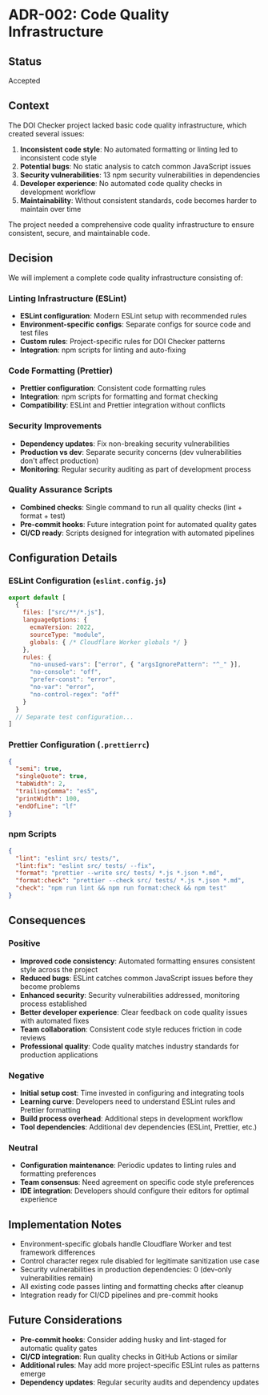 # ADR-002: Code Quality Infrastructure

## Status
Accepted

## Context

The DOI Checker project lacked basic code quality infrastructure, which created several issues:

1. **Inconsistent code style**: No automated formatting or linting led to inconsistent code style
2. **Potential bugs**: No static analysis to catch common JavaScript issues
3. **Security vulnerabilities**: 13 npm security vulnerabilities in dependencies
4. **Developer experience**: No automated code quality checks in development workflow
5. **Maintainability**: Without consistent standards, code becomes harder to maintain over time

The project needed a comprehensive code quality infrastructure to ensure consistent, secure, and maintainable code.

## Decision

We will implement a complete code quality infrastructure consisting of:

### Linting Infrastructure (ESLint)
- **ESLint configuration**: Modern ESLint setup with recommended rules
- **Environment-specific configs**: Separate configs for source code and test files
- **Custom rules**: Project-specific rules for DOI Checker patterns
- **Integration**: npm scripts for linting and auto-fixing

### Code Formatting (Prettier)
- **Prettier configuration**: Consistent code formatting rules
- **Integration**: npm scripts for formatting and format checking
- **Compatibility**: ESLint and Prettier integration without conflicts

### Security Improvements
- **Dependency updates**: Fix non-breaking security vulnerabilities
- **Production vs dev**: Separate security concerns (dev vulnerabilities don't affect production)
- **Monitoring**: Regular security auditing as part of development process

### Quality Assurance Scripts
- **Combined checks**: Single command to run all quality checks (lint + format + test)
- **Pre-commit hooks**: Future integration point for automated quality gates
- **CI/CD ready**: Scripts designed for integration with automated pipelines

## Configuration Details

### ESLint Configuration (`eslint.config.js`)
```javascript
export default [
  {
    files: ["src/**/*.js"],
    languageOptions: {
      ecmaVersion: 2022,
      sourceType: "module",
      globals: { /* Cloudflare Worker globals */ }
    },
    rules: {
      "no-unused-vars": ["error", { "argsIgnorePattern": "^_" }],
      "no-console": "off",
      "prefer-const": "error",
      "no-var": "error",
      "no-control-regex": "off"
    }
  }
  // Separate test configuration...
]
```

### Prettier Configuration (`.prettierrc`)
```json
{
  "semi": true,
  "singleQuote": true,
  "tabWidth": 2,
  "trailingComma": "es5",
  "printWidth": 100,
  "endOfLine": "lf"
}
```

### npm Scripts
```json
{
  "lint": "eslint src/ tests/",
  "lint:fix": "eslint src/ tests/ --fix",
  "format": "prettier --write src/ tests/ *.js *.json *.md",
  "format:check": "prettier --check src/ tests/ *.js *.json *.md",
  "check": "npm run lint && npm run format:check && npm test"
}
```

## Consequences

### Positive
- **Improved code consistency**: Automated formatting ensures consistent style across the project
- **Reduced bugs**: ESLint catches common JavaScript issues before they become problems
- **Enhanced security**: Security vulnerabilities addressed, monitoring process established
- **Better developer experience**: Clear feedback on code quality issues with automated fixes
- **Team collaboration**: Consistent code style reduces friction in code reviews
- **Professional quality**: Code quality matches industry standards for production applications

### Negative
- **Initial setup cost**: Time invested in configuring and integrating tools
- **Learning curve**: Developers need to understand ESLint rules and Prettier formatting
- **Build process overhead**: Additional steps in development workflow
- **Tool dependencies**: Additional dev dependencies (ESLint, Prettier, etc.)

### Neutral
- **Configuration maintenance**: Periodic updates to linting rules and formatting preferences
- **Team consensus**: Need agreement on specific code style preferences
- **IDE integration**: Developers should configure their editors for optimal experience

## Implementation Notes

- Environment-specific globals handle Cloudflare Worker and test framework differences
- Control character regex rule disabled for legitimate sanitization use case
- Security vulnerabilities in production dependencies: 0 (dev-only vulnerabilities remain)
- All existing code passes linting and formatting checks after cleanup
- Integration ready for CI/CD pipelines and pre-commit hooks

## Future Considerations

- **Pre-commit hooks**: Consider adding husky and lint-staged for automatic quality gates
- **CI/CD integration**: Run quality checks in GitHub Actions or similar
- **Additional rules**: May add more project-specific ESLint rules as patterns emerge
- **Dependency updates**: Regular security audits and dependency updates